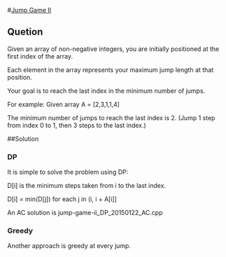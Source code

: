 ﻿#[Jump Game II](https://oj.leetcode.com/problems/jump-game-ii/)

## Quetion

Given an array of non-negative integers, you are initially positioned at the first index of the array.

Each element in the array represents your maximum jump length at that position.

Your goal is to reach the last index in the minimum number of jumps.

For example:
Given array A = [2,3,1,1,4]

The minimum number of jumps to reach the last index is 2. (Jump 1 step from index 0 to 1, then 3 steps to the last index.)

##Solution

### DP
It is simple to solve the problem using DP:

D[i] is the minimum steps taken from i to the last index.

D[i] = min(D[j]) for each j in (i, i + A[i]]

An AC solution is jump-game-ii_DP_20150122_AC.cpp

### Greedy
Another approach is greedy at every jump.